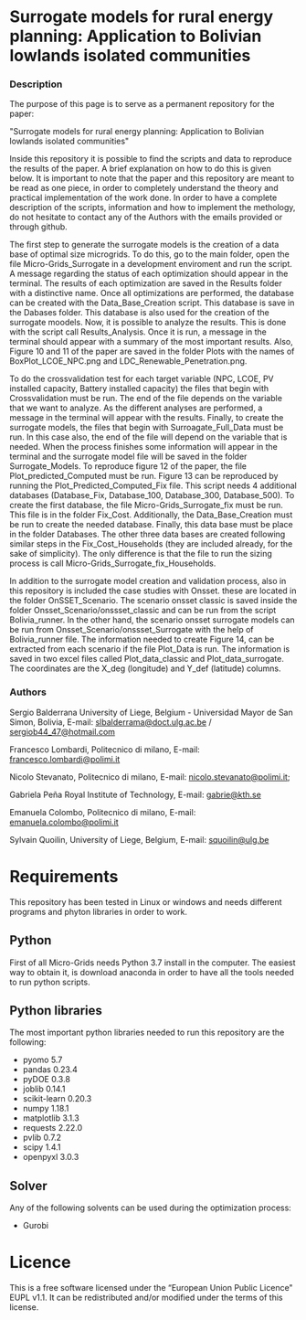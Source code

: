 Surrogate models for rural energy planning: Application to  Bolivian lowlands isolated communities
========================

### Description

The purpose of this page is to serve as a permanent repository for the paper:

"Surrogate models for rural energy planning: Application to  Bolivian lowlands isolated communities" 

Inside this repository it is possible to find the scripts and data to reproduce the results of the paper. 
A brief explanation on how to do this is given below. It is important to note that the paper and this repository are meant to be read as one 
piece, in order to completely understand the theory and practical implementation of the work done. In order to have a complete description of the scripts, information and how to implement the methology, do not hesitate to contact 
any of the Authors with the emails provided or through github.

The first step to generate the surrogate models is the creation of a data base of optimal size microgrids. To do this, 
go to the main folder, open the file Micro-Grids_Surrogate in a development enviroment and run the script. A message regarding the status
of each optimization should appear in the terminal. The results of each optimization are saved in the Results folder with a distinctive name. Once all
optimizations are performed, the database can be created with the Data_Base_Creation script. This database is save in the Dabases folder. This database is 
also used for the creation of the surrogate moodels. Now, it is possible to analyze the results. This is done with the script call Results_Analysis. Once it is run, a message 
in the terminal should appear with a summary of the most important results. Also, Figure 10 and 11 of the paper are saved in 
the folder Plots with the names of  BoxPlot_LCOE_NPC.png and LDC_Renewable_Penetration.png. 

To do the crossvalidation test for each target variable (NPC, LCOE, PV installed capacity, Battery installed capacity) the files that begin with Crossvalidation
must be run. The end of the file depends on the variable that we want to analyze. As the different analyses are performed, a message in the 
terminal will appear with the results. Finally, to create the surrogate models, the files that begin with  Surroagate_Full_Data must be
run. In this case also, the end of the file will depend on the variable that is needed. When the process finishes some information will appear 
in the terminal and the surrogate model file will be saved in the folder Surrogate_Models. To reproduce figure 12 of the paper, the file 
Plot_predicted_Computed must be run. Figure 13 can be reproduced by running the Plot_Predicted_Computed_Fix file. This script needs 4 
additional databases (Database_Fix, Database_100, Database_300, Database_500). To create the first database, the file Micro-Grids_Surrogate_fix
must be run. This file is in the folder Fix_Cost. Additionally, the Data_Base_Creation must be run to create the needed database. 
Finally, this data base must be place in the folder Databases. The other three data bases are created following similar steps in the Fix_Cost_Households 
(they are included already, for the sake of simplicity). The only difference is that the file to run the sizing process is call
Micro-Grids_Surrogate_fix_Households.


In addition to the surrogate model creation and validation process, also in this repository is included  the case studies with Onsset.
these are located in the folder  OnSSET_Scenario. The scenario onsset classic is saved inside the folder Onsset_Scenario/onssset_classic and
can be run from the script Bolivia_runner. In the other hand, the scenario onsset surrogate models can be run from 
Onsset_Scenario/onssset_Surrogate with the help of Bolivia_runner file. The information needed to create Figure 14, can be extracted from 
each scenario if the file Plot_Data is run. The information is saved in two excel files called Plot_data_classic and Plot_data_surrogate. The
coordinates are the X_deg (longitude) and Y_def (latitude) columns.

### Authors

Sergio Balderrana
University of Liege, Belgium - Universidad Mayor de San Simon, Bolivia,
E-mail: slbalderrama@doct.ulg.ac.be / sergiob44_47@hotmail.com

Francesco Lombardi,
Politecnico di milano,
E-mail: francesco.lombardi@polimi.it

Nicolo Stevanato,
Politecnico di milano,
E-mail: nicolo.stevanato@polimi.it; 

Gabriela Peña
Royal Institute of Technology,
E-mail: gabrie@kth.se 

Emanuela Colombo,
Politecnico di milano,
E-mail: emanuela.colombo@polimi.it

Sylvain Quoilin,
University of Liege, Belgium,
E-mail: squoilin@ulg.be 
 

Requirements
============

This repository has been tested in Linux or windows and needs different programs and phyton libraries in order to work. 

Python
------------

First of all Micro-Grids needs Python 3.7 install in the computer. The easiest way to obtain it, is download anaconda in order to 
have all the tools needed to run python scripts.

Python libraries
----------------
 
The most important python libraries needed to run this repository are the following:

*   pyomo 5.7
*   pandas 0.23.4
*   pyDOE 0.3.8
*   joblib 0.14.1
*   scikit-learn 0.20.3 
*   numpy 1.18.1 
*   matplotlib 3.1.3
*   requests 2.22.0
*   pvlib 0.7.2
*   scipy 1.4.1
*   openpyxl 3.0.3


Solver
------

Any of the following solvents can be used during the optimization  process:

* Gurobi


Licence
=======
This is a free software licensed under the “European Union Public Licence" EUPL v1.1. It 
can be redistributed and/or modified under the terms of this license.

